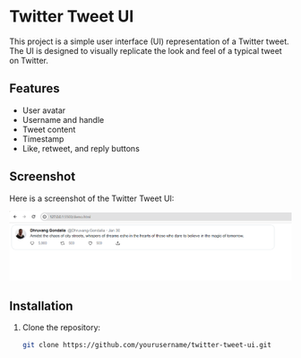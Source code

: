 # Twitter Tweet UI

This project is a simple user interface (UI) representation of a Twitter tweet. The UI is designed to visually replicate the look and feel of a typical tweet on Twitter.

## Features

- User avatar
- Username and handle
- Tweet content
- Timestamp
- Like, retweet, and reply buttons

## Screenshot

Here is a screenshot of the Twitter Tweet UI:

![Twitter Tweet UI](./Screenshot.png)

## Installation

1. Clone the repository:
   ```bash
   git clone https://github.com/yourusername/twitter-tweet-ui.git
